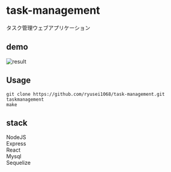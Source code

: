 # task-management
タスク管理ウェブアプリケーション  
## demo
![result](https://raw.github.com/wiki/ryusei1068/task-management/images/mcbcc-2byvn.gif)

## Usage
```
git clone https://github.com/ryusei1068/task-management.git taskmanagement
make
```

## stack
NodeJS  
Express  
React  
Mysql  
Sequelize  
